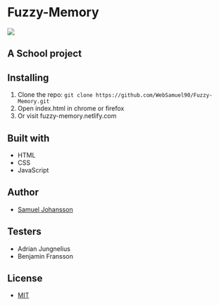 # Fuzzy-Memory

<img src="https://media.giphy.com/media/3o7buirYcmV5nSwIRW/giphy.gif">


## A School project


## Installing

1. Clone the repo: `git clone https://github.com/WebSamuel90/Fuzzy-Memory.git`
2. Open index.html in chrome or firefox
3. Or visit fuzzy-memory.netlify.com


## Built with

- HTML 
- CSS 
- JavaScript


## Author

- [Samuel Johansson](https://github.com/WebSamuel90/)


## Testers

- Adrian Jungnelius
- Benjamin Fransson


## License

- [MIT](LICENSE)
